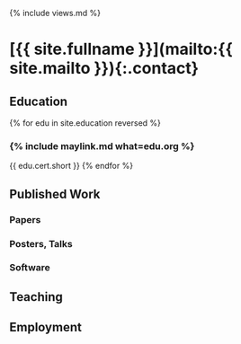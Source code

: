 ---
---
{% include views.md %}
# [{{ site.fullname }}](mailto:{{ site.mailto }}){:.contact}

## Education
{% for edu in site.education reversed %}
### {% include maylink.md what=edu.org %}
{{ edu.cert.short }}
{% endfor %}
## Published Work

### Papers

### Posters, Talks

### Software

## Teaching

## Employment
